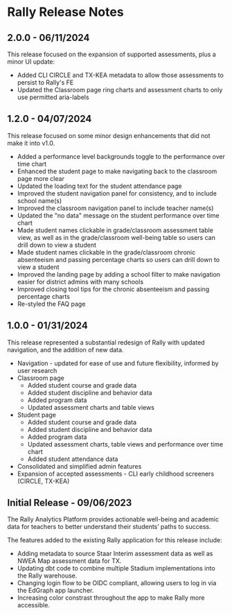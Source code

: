 # Rally Release Notes

## 2.0.0 - 06/11/2024

This release focused on the expansion of supported assessments, plus a minor UI update:
- Added CLI CIRCLE and TX-KEA metadata to allow those assessments to persist to Rally's FE
- Updated the Classroom page ring charts and assessment charts to only use permitted aria-labels

## 1.2.0 - 04/07/2024

This release focused on some minor design enhancements that did not make it into v1.0.
- Added a performance level backgrounds toggle to the performance over time chart
- Enhanced the student page to make navigating back to the classroom page more clear
- Updated the loading text for the student attendance page
- Improved the student navigation panel for consistency, and to include school name(s)
- Improved the classroom navigation panel to include teacher name(s)
- Updated the "no data" message on the student performance over time chart
- Made student names clickable in grade/classroom assessment table view, as well as in the grade/classroom well-being table so users can drill down to view a student
- Made student names clickable in the grade/classroom chronic absenteeism and passing percentage charts so users can drill down to view a student
- Improved the landing page by adding a school filter to make navigation easier for district admins with many schools
- Improved closing tool tips for the chronic absenteeism and passing percentage charts
- Re-styled the FAQ page

## 1.0.0 - 01/31/2024

This release represented a substantial redesign of Rally with updated navigation, and the addition of new data.
- Navigation - updated for ease of use and future flexibility, informed by user research
- Classroom page
  - Added student course and grade data
  - Added student discipline and behavior data
  - Added program data
  - Updated assessment charts and table views
- Student page
  - Added student course and grade data
  - Added student discipline and behavior data
  - Added program data
  - Updated assessment charts, table views and performance over time chart
  - Added student attendance data
- Consolidated and simplified admin features
- Expansion of accepted assessments - CLI early childhood screeners (CIRCLE, TX-KEA)

##  Initial Release - 09/06/2023 

The Rally Analytics Platform provides actionable well-being and academic data for teachers to better understand their students’ paths to success.

The features added to the existing Rally application for this release include:

- Adding metadata to source Staar Interim assessment data as well as NWEA Map assessment data for TX.
- Updating dbt code to combine multiple Stadium implementations into the Rally warehouse.
- Changing login flow to be OIDC compliant, allowing users to log in via the EdGraph app launcher.
- Increasing color constrast throughout the app to make Rally more accessible. 

